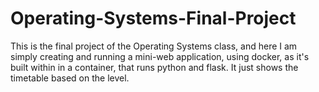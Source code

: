 # Operating-Systems-Final-Project
This is the final project of the Operating Systems class, and here I am simply creating and running a mini-web application, using docker, as it's built within in a container, that runs python and flask. It just shows the timetable based on the level.

